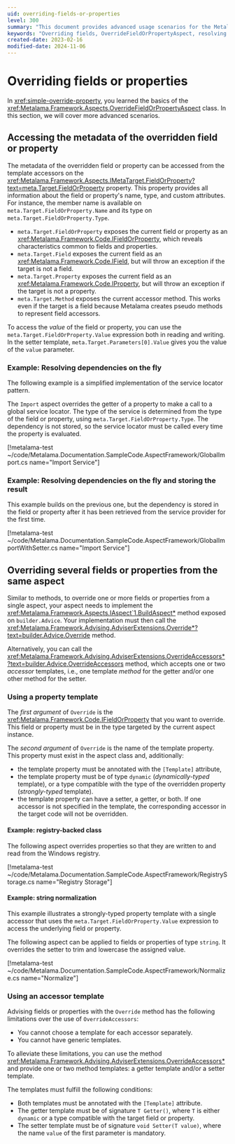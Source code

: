 ```yaml
---
uid: overriding-fields-or-properties
level: 300
summary: "This document provides advanced usage scenarios for the Metalama.Framework.Aspects.OverrideFieldOrPropertyAspect class, including accessing metadata, resolving dependencies, overriding multiple fields or properties, and using property and accessor templates."
keywords: "Overriding fields, OverrideFieldOrPropertyAspect, resolving dependencies, service locator pattern, property template, accessor template, dynamic templates"
created-date: 2023-02-16
modified-date: 2024-11-06
---
```


# Overriding fields or properties

In <xref:simple-override-property>, you learned the basics of the <xref:Metalama.Framework.Aspects.OverrideFieldOrPropertyAspect> class. In this section, we will cover more advanced scenarios.

## Accessing the metadata of the overridden field or property

The metadata of the overridden field or property can be accessed from the template accessors on the <xref:Metalama.Framework.Aspects.IMetaTarget.FieldOrProperty?text=meta.Target.FieldOrProperty> property. This property provides all information about the field or property's name, type, and custom attributes. For instance, the member name is available on `meta.Target.FieldOrProperty.Name` and its type on `meta.Target.FieldOrProperty.Type`.

- `meta.Target.FieldOrProperty` exposes the current field or property as an <xref:Metalama.Framework.Code.IFieldOrProperty>, which reveals characteristics common to fields and properties.
- `meta.Target.Field` exposes the current field as an <xref:Metalama.Framework.Code.IField>, but will throw an exception if the target is not a field.
- `meta.Target.Property` exposes the current field as an <xref:Metalama.Framework.Code.IProperty>, but will throw an exception if the target is not a property.
- `meta.Target.Method` exposes the current accessor method. This works even if the target is a field because Metalama creates pseudo methods to represent field accessors.

To access the _value_ of the field or property, you can use the `meta.Target.FieldOrProperty.Value` expression both in reading and writing. In the setter template, `meta.Target.Parameters[0].Value` gives you the value of the `value` parameter.

### Example: Resolving dependencies on the fly

The following example is a simplified implementation of the service locator pattern.

The `Import` aspect overrides the getter of a property to make a call to a global service locator. The type of the service is determined from the type of the field or property, using `meta.Target.FieldOrProperty.Type`. The dependency is not stored, so the service locator must be called every time the property is evaluated.

[!metalama-test ~/code/Metalama.Documentation.SampleCode.AspectFramework/GlobalImport.cs name="Import Service"]

### Example: Resolving dependencies on the fly and storing the result

This example builds on the previous one, but the dependency is stored in the field or property after it has been retrieved from the service provider for the first time.

[!metalama-test ~/code/Metalama.Documentation.SampleCode.AspectFramework/GlobalImportWithSetter.cs name="Import Service"]

## Overriding several fields or properties from the same aspect

Similar to methods, to override one or more fields or properties from a single aspect, your aspect needs to implement the <xref:Metalama.Framework.Aspects.IAspect`1.BuildAspect*> method exposed on `builder.Advice`. Your implementation must then call the <xref:Metalama.Framework.Advising.AdviserExtensions.Override*?text=builder.Advice.Override> method.

Alternatively, you can call the <xref:Metalama.Framework.Advising.AdviserExtensions.OverrideAccessors*?text=builder.Advice.OverrideAccessors> method, which accepts one or two _accessor_ templates, i.e., one template _method_ for the getter and/or one other method for the setter.

### Using a property template

The _first argument_ of `Override` is the <xref:Metalama.Framework.Code.IFieldOrProperty> that you want to override. This field or property must be in the type targeted by the current aspect instance.

The _second argument_ of `Override` is the name of the template property. This property must exist in the aspect class and, additionally:

* the template property must be annotated with the `[Template]` attribute,
* the template property must be of type `dynamic` (_dynamically-typed_ template), or a type compatible with the type of the overridden property (_strongly-typed_ template).
* the template property can have a setter, a getter, or both. If one accessor is not specified in the template, the corresponding accessor in the target code will not be overridden.

#### Example: registry-backed class

The following aspect overrides properties so that they are written to and read from the Windows registry.

[!metalama-test ~/code/Metalama.Documentation.SampleCode.AspectFramework/RegistryStorage.cs name="Registry Storage"]

#### Example: string normalization

This example illustrates a strongly-typed property template with a single accessor that uses the `meta.Target.FieldOrProperty.Value` expression to access the underlying field or property.

The following aspect can be applied to fields or properties of type `string`. It overrides the setter to trim and lowercase the assigned value.

[!metalama-test  ~/code/Metalama.Documentation.SampleCode.AspectFramework/Normalize.cs name="Normalize"]

### Using an accessor template

Advising fields or properties with the `Override` method has the following limitations over the use of `OverrideAccessors`:

* You cannot choose a template for each accessor separately.
* You cannot have generic templates.

To alleviate these limitations, you can use the method <xref:Metalama.Framework.Advising.AdviserExtensions.OverrideAccessors*> and provide one or two method templates: a getter template and/or a setter template.

The templates must fulfill the following conditions:

* Both templates must be annotated with the `[Template]` attribute.
* The getter template must be of signature `T Getter()`, where `T` is either `dynamic` or a type compatible with the target field or property.
* The setter template must be of signature `void Setter(T value)`, where the name `value` of the first parameter is mandatory.

[comment]: # (TODO: example)


